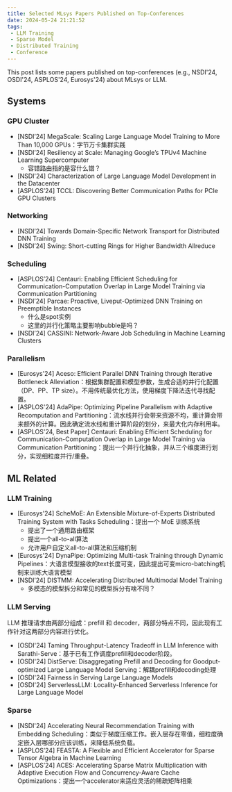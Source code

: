 ```yaml
---
title: Selected MLsys Papers Published on Top-Conferences
date: 2024-05-24 21:21:52
tags:
 - LLM Training
 - Sparse Model
 - Distributed Training
 - Conference
---
```


This post lists some papers published on top-conferences (e.g., NSDI'24, OSDI'24, ASPLOS'24, Eurosys'24) about MLsys or LLM.

## Systems

### GPU Cluster

- [NSDI’24] MegaScale: Scaling Large Language Model Training to More Than 10,000 GPUs：字节万卡集群实践
- [NSDI’24] Resiliency at Scale: Managing Google’s TPUv4 Machine Learning Supercomputer
	- 容错路由指的是容什么错？
- [NSDI'24] Characterization of Large Language Model Development in the Datacenter
- [ASPLOS’24] TCCL: Discovering Better Communication Paths for PCIe GPU Clusters

### Networking

- [NSDI’24] Towards Domain-Specific Network Transport for Distributed DNN Training
- [NSDI’24] Swing: Short-cutting Rings for Higher Bandwidth Allreduce

### Scheduling

- [ASPLOS’24] Centauri: Enabling Efficient Scheduling for Communication-Computation Overlap in Large Model Training via Communication Partitioning
- [NSDI’24] Parcae: Proactive, Liveput-Optimized DNN Training on Preemptible Instances
	- 什么是spot实例
	- 这里的并行化策略主要影响bubble是吗？
- [NSDI’24] CASSINI: Network-Aware Job Scheduling in Machine Learning Clusters

### Parallelism

- [Eurosys'24] Aceso: Efficient Parallel DNN Training through Iterative Bottleneck Alleviation：根据集群配置和模型参数，生成合适的并行化配置（DP、PP、TP size）。不用传统最优化方法，使用梯度下降法迭代寻找配置。
- [ASPLOS'24] AdaPipe: Optimizing Pipeline Parallelism with Adaptive Recomputation and Partitioning：流水线并行会带来资源不均，重计算会带来额外的计算。因此确定流水线和重计算阶段的划分，来最大化内存利用率。
- [ASPLOS'24, Best Paper] Centauri: Enabling Efficient Scheduling for Communication-Computation Overlap in Large Model Training via Communication Partitioning：提出一个并行化抽象，并从三个维度进行划分，实现细粒度并行/重叠。

## ML Related

### LLM Training

- [Eurosys'24] ScheMoE: An Extensible Mixture-of-Experts Distributed Training System with Tasks Scheduling：提出一个 MoE 训练系统
	- 提出了一个通用路由框架
	- 提出一个all-to-all算法
	- 允许用户自定义all-to-all算法和压缩机制
- [Eurosys'24] DynaPipe: Optimizing Multi-task Training through Dynamic Pipelines：大语言模型接收的text长度可变，因此提出可变micro-batching机制来训练大语言模型
- [NSDI’24] DISTMM: Accelerating Distributed Multimodal Model Training
	- 多模态的模型拆分和常见的模型拆分有啥不同？

### LLM Serving

LLM 推理请求由两部分组成：prefill 和 decoder，两部分特点不同，因此现有工作针对这两部分内容进行优化。

- [OSDI'24] Taming Throughput-Latency Tradeoff in LLM Inference with Sarathi-Serve：基于已有工作调度prefill和decoder阶段。
- [OSDI'24] DistServe: Disaggregating Prefill and Decoding for Goodput-optimized Large Language Model Serving：解耦prefill和decoding处理
- [OSDI'24] Fairness in Serving Large Language Models
- [OSDI'24] ServerlessLLM: Locality-Enhanced Serverless Inference for Large Language Model

### Sparse

- [NSDI'24] Accelerating Neural Recommendation Training with Embedding Scheduling：类似于梯度压缩工作。嵌入层存在零值，细粒度确定嵌入层哪部分应该训练，来降低系统负载。
- [ASPLOS’24] FEASTA: A Flexible and Efficient Accelerator for Sparse Tensor Algebra in Machine Learning
- [ASPLOS’24] ACES: Accelerating Sparse Matrix Multiplication with Adaptive Execution Flow and Concurrency-Aware Cache Optimizations：提出一个accelerator来适应灵活的稀疏矩阵相乘

